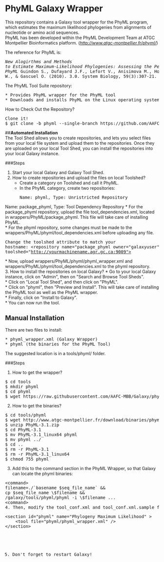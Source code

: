 # **PhyML Galaxy Wrapper** <br>
This repository contains a Galaxy tool wrapper for the PhyML program, which estimates the maximum likelihood phylogenies from alignments of nucleotide or amino acid sequences. <br>
PhyML has been developed within the PhyML Development Team at ATGC Montpellier Bioinformatics platform. (*http://www.atgc-montpellier.fr/phyml/*)

The reference for PhyML is: <br>
	<pre>*New Alogirthms and Methods to Estimate Maximum-Likelihood Phylogenies: Assessing the Performance of PhyML* 
Guindon S., Dufayard J.F., Lefort V., Anisimova M., Hordijk W., & Gascuel O. (2010). 3.0. 
System Biology, 59(3):307-21. </pre>

The PhyML Tool Suite repository: <br>
<pre>* Provides PhyML wrapper for the PhyML tool 
* Downloads and installs PhyML on the Linux operating system  </pre>

How to Check Out the Repository? <br>
<pre>Clone it!
$ git clone -b phyml --single-branch https://github.com/AAFC-MBB/Galaxy.git </pre>

##**Automated Installation** <br>
The Tool Shed allows you to create repositories, and lets you select files from your local file system and upload them to the repositories. Once they are uploaded on your local Tool Shed, you can install the repositories into your local Galaxy instance.<br>

###Steps
1. Start your local Galaxy and Galaxy Tool Shed. <br>
2. How to create repositories and upload the files on local Toolshed? <br>
	* Create a category on Toolshed and call it PhyML. <br>
	* In the PhyML category, create two repositories: <br>
		<pre>Name: phyml, Type: Unristricted Repository 
Name: package_phyml, Type: Tool Dependency Repository </pre>
	* For the package_phyml repository, upload the file tool_dependencies.xml, located in wrappers/PhyML/package_phyml. This file will take care of installing PhyML. <br>
	* For the phyml repository, some changes must be made to the wrappers/PhyML/phyml/tool_dependencies.xml before uploading any file. <br>
	<pre>Change the toolshed attribute to match your hostname: 
		&lt;repository name="package_phyml owner="galaxyuser" toolshed="http://yourmachinename.agr.gc.ca:9009"> </pre>
	* Now, upload wrappers/PhyML/phyml/phyml_wrapper.xml and wrappers/PhyML/phyml/tool_dependencies.xml to the phyml repository. <br>
3. How to install the repositories on local Galaxy? 
	* Go to your local Galaxy instance, click on "Admin", then on "Search and Browse Tool Sheds". <br>
	* Click on "Local Tool Shed", and then click on "PhyML". <br>
	* Click on "phyml", then "Preview and Install". This will take care of installing the PhyML tool as well as the PhyML wrapper. <br>
	* Finally, click on "Install to Galaxy". <br>
	* You can now run the tool. <br>

## **Manual Installation**
There are two files to install: 
<pre>* phyml_wrapper.xml (Galaxy Wrapper)
* phyml (the binaries for the PhyML Tool) </pre>
The suggested location is in a tools/phyml/ folder. 

###Steps 
1. How to get the wrapper?
<pre>$ cd tools
$ mkdir phyml
$ cd phyml
$ wget https://raw.githubusercontent.com/AAFC-MBB/Galaxy/phyml/wrappers/PhyML/phyml/phyml_wrapper.xml </pre>
2. How to get the binaries?
<pre>$ cd tools/phyml
$ wget http://www.atgc-montpellier.fr/download/binaries/phyml/PhyML-3.1.zip
$ unzip PhyML-3.1.zip
$ cd PhyML-3.1
$ mv PhyML-3.1_linux64 phyml
$ mv phyml ../ 
$ cd ..
$ rm -r PhyML-3.1
$ rm -r PhyML-3.1_linux64
$ chmod 755 phyml </pre>
3. Add this to the command section in the PhyML Wrapper, so that Galaxy can locate the phyml binaries:
<pre>&lt;command>
filename=./`basename $seq_file_name` &&
cp $seq_file_name \$filename &&
/galaxy/tools/phyml/phyml -i \$filename ...
&lt;command>
4. Then, modify the tool_conf.xml and tool_conf.xml.sample files to tell Galaxy about the new tool:
<pre>&lt;section id="phyml" name="Phylogeny Maximum Likelihood" >
    &lt;tool file="phyml/phyml_wrapper.xml" />
&lt;/section> </pre>
5. Don't forget to restart Galaxy! 
